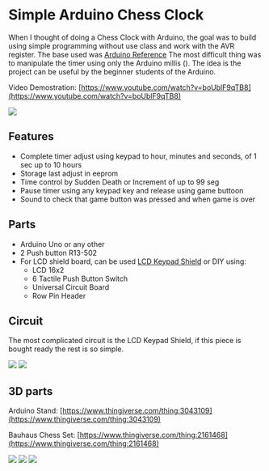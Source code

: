 # Simple Arduino Chess Clock

When I thought of doing a Chess Clock with Arduino, the goal was to build using simple programming without use class and work with the AVR register. The base used was [Arduino Reference](https://www.arduino.cc/reference/en/) The most difficult thing was to manipulate the timer using only the Arduino millis (). The idea is the project can be useful by the beginner students of the Arduino.

Video Demostration: [https://www.youtube.com/watch?v=boUblF9qTB8](https://www.youtube.com/watch?v=boUblF9qTB8)

<img src="https://github.com/naldin/ArduinoChessClock/raw/master/IMG_0230.JPG" />

## Features

* Complete timer adjust using keypad to hour, minutes and seconds, of 1 sec up to 10 hours
* Storage last adjust in eeprom
* Time control by Sudden Death or Increment of up to 99 seg
* Pause timer using any keypad key and release using game buttoon
* Sound to check that game button was pressed and when game is over

## Parts

* Arduino Uno or any other
* 2 Push button R13-502
* For LCD shield board, can be used [LCD Keypad Shield](https://www.dfrobot.com/wiki/index.php/Arduino_LCD_KeyPad_Shield_(SKU:_DFR0009)) or DIY using:
  * LCD 16x2
  * 6 Tactile Push Button Switch
  * Universal Circuit Board
  * Row Pin Header

## Circuit

The most complicated circuit is the LCD Keypad Shield, if this piece is bought ready the rest is so simple.

<img src="https://github.com/naldin/ArduinoChessClock/raw/master/schematics.png" />
<img src="https://github.com/naldin/ArduinoChessClock/raw/master/schematic_Keypad_Shield.png" />

## 3D parts

Arduino Stand: [https://www.thingiverse.com/thing:3043109](https://www.thingiverse.com/thing:3043109)

Bauhaus Chess Set: [https://www.thingiverse.com/thing:2161468](https://www.thingiverse.com/thing:2161468)

<img src="https://github.com/naldin/ArduinoChessClock/raw/master/IMG_0231.JPG" />
<img src="https://github.com/naldin/ArduinoChessClock/raw/master/IMG_0233.JPG" />
<img src="https://github.com/naldin/ArduinoChessClock/raw/master/IMG_0229.JPG" />
